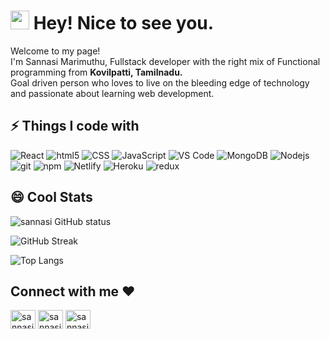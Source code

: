 <h1><img src="https://emojis.slackmojis.com/emojis/images/1531849430/4246/blob-sunglasses.gif?1531849430" width="30"/> Hey! Nice to see you.</h1>

<p>Welcome to my page! </br> I'm Sannasi Marimuthu, Fullstack developer with the right mix of Functional programming from <!--<img src="https://image.flaticon.com/icons/png/512/3909/3909444.png" width="13"/>--> <b> Kovilpatti, Tamilnadu.</b> 
<br/>Goal driven person who loves to live on the bleeding edge of technology and passionate about learning web development.</p>

## ⚡ Things I code with

<p>
  <img alt="React" src="https://img.shields.io/badge/-React-45b8d8?style=flat-square&logo=react&logoColor=white" />
  <img alt="html5" src="https://img.shields.io/badge/-HTML5-E34F26?style=flat-square&logo=html5&logoColor=white" />
  <img alt="CSS" src="https://img.shields.io/badge/-CSS-764ABC?style=flat-square&logo=CSS3&logoColor=white" />
  <img alt="JavaScript" src="https://img.shields.io/badge/-JavaScript-B7178C?style=flat-square&logo=JavaScript&logoColor=white" />
  <img alt="VS Code" src="https://img.shields.io/badge/-VS_Code-007ACC?style=flat-square&logo=visual-studio-code&logoColor=white" /> 
  <img alt="MongoDB" src="https://img.shields.io/badge/-MongoDB-13aa52?style=flat-square&logo=mongodb&logoColor=white" />
  <img alt="Nodejs" src="https://img.shields.io/badge/-Nodejs-43853d?style=flat-square&logo=Node.js&logoColor=white" />
  <img alt="git" src="https://img.shields.io/badge/-Git-F05032?style=flat-square&logo=git&logoColor=white" />
  <img alt="npm" src="https://img.shields.io/badge/-NPM-CB3837?style=flat-square&logo=npm&logoColor=white" />
  <img alt="Netlify" src="https://img.shields.io/badge/-Netlify-007ACC?style=flat-square&logo=Netlify&logoColor=white" />
  <img alt="Heroku" src="https://img.shields.io/badge/-Heroku-430098?style=flat-square&logo=heroku&logoColor=white" />
  <img alt="redux" src="https://img.shields.io/badge/-Redux-764ABC?style=flat-square&logo=redux&logoColor=white" />
  
</p>

## 😄 Cool Stats

![sannasi GitHub status](https://github-readme-stats.vercel.app/api?username=sannasichottu&show_icons=true&theme=radical)

![GitHub Streak](https://github-readme-streak-stats.herokuapp.com/?user=sannasi&theme=radical)

![Top Langs](https://github-readme-stats.vercel.app/api/top-langs/?username=sannasi&layout=compact&theme=radical&langs_count=6)


<h2 align="left">Connect with me ❤️</h2>
<p align="left">
<a href="https://twitter.com/ChottuSannasi" target="_blank"><img align="center" src="https://raw.githubusercontent.com/rahuldkjain/github-profile-readme-generator/master/src/images/icons/Social/twitter.svg" alt="sannasi" height="30" width="40" /></a>
<a href="https://www.linkedin.com/in/sannasi-m-58a9b421a/" target="_blank"><img align="center" src="https://raw.githubusercontent.com/rahuldkjain/github-profile-readme-generator/master/src/images/icons/Social/linked-in-alt.svg" alt="sannasi" height="30" width="40" /></a>
<a href="https://www.instagram.com/sannasi_chotu/" target="_blank"><img align="center" src="https://raw.githubusercontent.com/rahuldkjain/github-profile-readme-generator/master/src/images/icons/Social/instagram.svg" alt="sannasi" height="30" width="40" /></a>
</p>
<!-- **mounicakadapagunta/mounicakadapagunta** is a ✨ _special_ ✨ repository because its `README.md` (this file) appears on your GitHub profile.
Here are some ideas to get you started:

- 🔭 I’m currently working on ...
- 🌱 I’m currently learning ...
- 👯 I’m looking to collaborate on ...
- 🤔 I’m looking for help with ...
- 💬 Ask me about ...
- 📫 How to reach me: ...
- 😄 Pronouns: ...
- ⚡ Fun fact: ...
  -->


<a href="https://www.linkedin.com/in/sannasi-m-58a9b421a/"> ![alt text](https://img.shields.io/badge/-LinkedIn-0e76a8?style=plastic&logo=linkedIn)</a>
                                                              
                                                               
<a href="https://twitter.com/ChottuSannasi">![alt text](https://img.shields.io/badge/-Twitter-1DA1F2?style=plastic&logo=Twitter) </a>

<a href="https://www.instagram.com/sannasi_chotu/">![alt text](https://img.shields.io/badge/-Instagram-833AB4?style=plastic&logo=Instagram)</a>
